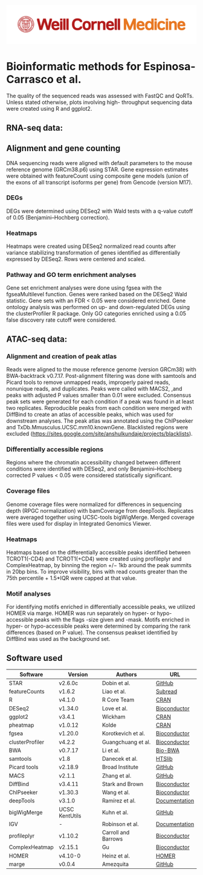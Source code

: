 ![](WCM_MB_LOGO_HZSS1L_CLR_RGB.png)

# Bioinformatic methods for Espinosa-Carrasco et al.
The quality of the sequenced reads was assessed with FastQC and QoRTs. Unless stated otherwise, plots involving high- throughput sequencing data were created using R and ggplot2.

## RNA-seq data:
## Alignment and gene counting
DNA sequencing reads were aligned with default parameters to the mouse reference genome (GRCm38.p6) using STAR. Gene expression estimates were obtained with featureCount using composite gene models (union of the exons of all transcript isoforms per gene) from Gencode (version M17).

### DEGs
DEGs were determined using DESeq2 with Wald tests with a q-value cutoff of 0.05 (Benjamini–Hochberg correction).

### Heatmaps
Heatmaps were created using DESeq2 normalized read counts after variance stabilizing transformation of genes identified as differentially expressed by DESeq2. Rows were centered and scaled.

### Pathway and GO term enrichment analyses
Gene set enrichment analyses were done using fgsea with the fgseaMultilevel function. Genes were ranked based on the DESeq2 Wald statistic. Gene sets with an FDR < 0.05 were considered enriched. Gene ontology analysis was performed on up- and down-regulated DEGs using the clusterProfiler R package. Only GO categories enriched using a 0.05 false discovery rate cutoff were considered.

## ATAC-seq data:
### Alignment and creation of peak atlas
Reads were aligned to the mouse reference genome (version GRCm38) with BWA-backtrack v0.7.17. Post-alignment filtering was done with samtools and Picard tools to remove unmapped reads, improperly paired reads, nonunique reads, and duplicates. Peaks were called with MACS2, ,and peaks with adjusted P values smaller than 0.01 were excluded. Consensus peak sets were generated for each condition if a peak was found in at least two replicates. Reproducible peaks from each condition were merged with DiffBind to create an atlas of accessible peaks, which was used for downstream analyses. The peak atlas was annotated using the ChIPseeker and TxDb.Mmusculus.UCSC.mm10.knownGene. Blacklisted regions were excluded (https://sites.google.com/site/anshulkundaje/projects/blacklists).

### Differentially accessible regions
Regions where the chromatin accessibility changed between different conditions were identified with DESeq2, and only Benjamini–Hochberg corrected P values < 0.05 were considered statistically significant.

### Coverage files
Genome coverage files were normalized for differences in sequencing depth (RPGC normalization) with bamCoverage from deepTools. Replicates were averaged together using UCSC-tools bigWigMerge. Merged coverage files were used for display in Integrated Genomics Viewer.

### Heatmaps
Heatmaps based on the differentially accessible peaks identified between TCROT1(-CD4) and TCROT1(+CD4) were created using profileplyr and ComplexHeatmap, by binning the region +/− 1kb around the peak summits in 20bp bins. To improve visibility, bins with read counts greater than the 75th percentile + 1.5*IQR were capped at that value.

### Motif analyses
For identifying motifs enriched in differentially accessible peaks, we utilized HOMER via marge. HOMER was run separately on hyper- or hypo-accessible peaks with the flags -size given and -mask. Motifs enriched in hyper- or hypo-accessible peaks were determined by comparing the rank differences (based on P value). The consensus peakset identified by DiffBind was used as the background set.

## Software used

| Software           | Version    | Authors           | URL                                                               |
|--------------------|------------|-------------------|-------------------------------------------------------------------|
| STAR               | v2.6.0c    | Dobin et al.      | [GitHub](https://github.com/alexdobin/STAR/releases)             |
| featureCounts     | v1.6.2      | Liao et al.       | [Subread](https://subread.sourceforge.net/featureCounts.html)    |
| R                  | v4.1.0      | R Core Team       | [CRAN](https://cran.r-project.org)                               |
| DESeq2             | v1.34.0     | Love et al.       | [Bioconductor](https://bioconductor.org/packages/release/bioc/html/DESeq2.html) |
| ggplot2            | v3.4.1      | Wickham           | [CRAN](https://cran.r-project.org/web/packages/ggplot2/index.html) |
| pheatmap           | v1.0.12     | Kolde             | [CRAN](https://cran.r-project.org/web/packages/pheatmap/index.html) |
| fgsea              | v1.20.0     | Korotkevich et al.| [Bioconductor](https://bioconductor.org/packages/release/bioc/html/fgsea.html) |
| clusterProfiler    | v4.2.2      | Guangchuang et al.| [Bioconductor](https://bioconductor.org/packages/release/bioc/html/clusterProfiler.html) |
| BWA                | v0.7.17     | Li et al.         | [Bio-BWA](https://bio-bwa.sourceforge.net)                       |
| samtools           | v1.8        | Danecek et al.    | [HTSlib](http://www.htslib.org)                                  |
| Picard tools       | v2.18.9     | Broad Institute   | [GitHub](https://broadinstitute.github.io/picard/)               |
| MACS               | v2.1.1      | Zhang et al.      | [GitHub](https://github.com/macs3-project/MACS)                 |
| DiffBind           | v3.4.11     | Stark and Brown   | [Bioconductor](https://bioconductor.org/packages/release/bioc/html/DiffBind.html) |
| ChIPseeker         | v1.30.3     | Wang et al.       | [Bioconductor](https://www.bioconductor.org/packages/release/bioc/html/ChIPseeker.html) |
| deepTools          | v3.1.0      | Ramírez et al.    | [Documentation](https://deeptools.readthedocs.io/en/develop/)    |
| bigWigMerge        | UCSC KentUtils | Kuhn et al.   | [GitHub](https://github.com/ucscGenomeBrowser/kent)              |
| IGV                | -          | Robinson et al.   | [Documentation](https://igv.org/doc/desktop/)                    |
| profileplyr        | v1.10.2     | Carroll and Barrows | [Bioconductor](https://www.bioconductor.org/packages/release/bioc/html/profileplyr.html) |
| ComplexHeatmap     | v2.15.1     | Gu                | [Bioconductor](https://bioconductor.org/packages/release/bioc/html/ComplexHeatmap.html) |
| HOMER              | v4.10-0     | Heinz et al.      | [HOMER](http://homer.ucsd.edu/homer/motif/)                      |
| marge              | v0.0.4      | Amezquita         | [GitHub](https://github.com/robertamezquita/marge)               |
